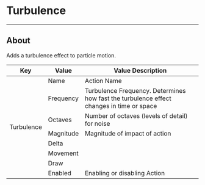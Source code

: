 # Turbulence

___

## About

Adds a turbulence effect to particle motion.

<table><thead>
  <tr>
    <th>Key</th>
    <th>Value</th>
    <th>Value Description</th>
  </tr></thead>
<tbody>
  <tr>
    <td rowspan="8">Turbulence</td>
    <td>Name</td>
    <td>Action Name</td>
  </tr>
  <tr>
    <td>Frequency</td>
    <td>Turbulence Frequency. Determines how fast the turbulence effect changes in time or space</td>
  </tr>
  <tr>
    <td>Octaves</td>
    <td>Number of octaves (levels of detail) for noise</td>
  </tr>
  <tr>
    <td>Magnitude</td>
    <td>Magnitude of impact of action</td>
  </tr>
  <tr>
    <td>Delta</td>
    <td></td>
  </tr>
  <tr>
    <td>Movement</td>
    <td></td>
  </tr>
  <tr>
    <td>Draw</td>
    <td></td>
  </tr>
  <tr>
    <td>Enabled</td>
    <td>Enabling or disabling Action</td>
  </tr>
</tbody>
</table>
